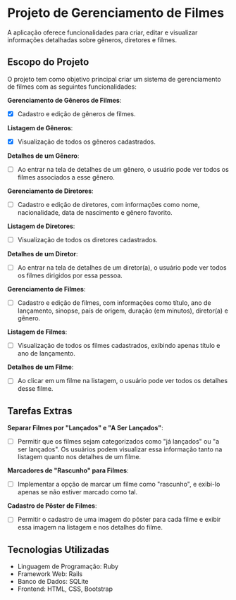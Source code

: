 # Projeto de Gerenciamento de Filmes

A aplicação oferece funcionalidades para criar, editar e visualizar informações detalhadas sobre gêneros, diretores e filmes.

## Escopo do Projeto

O projeto tem como objetivo principal criar um sistema de gerenciamento de filmes com as seguintes funcionalidades:

**Gerenciamento de Gêneros de Filmes**:
   - [X] Cadastro e edição de gêneros de filmes.

**Listagem de Gêneros**:
   - [X] Visualização de todos os gêneros cadastrados.

**Detalhes de um Gênero**:
   - [ ] Ao entrar na tela de detalhes de um gênero, o usuário pode ver todos os filmes associados a esse gênero.

**Gerenciamento de Diretores**:
   - [ ] Cadastro e edição de diretores, com informações como nome, nacionalidade, data de nascimento e gênero favorito.

**Listagem de Diretores**:
   - [ ] Visualização de todos os diretores cadastrados.

 **Detalhes de um Diretor**:
   - [ ] Ao entrar na tela de detalhes de um diretor(a), o usuário pode ver todos os filmes dirigidos por essa pessoa.

**Gerenciamento de Filmes**:
   - [ ] Cadastro e edição de filmes, com informações como título, ano de lançamento, sinopse, país de origem, duração (em minutos), diretor(a) e gênero.
 
 **Listagem de Filmes**:
   - [ ] Visualização de todos os filmes cadastrados, exibindo apenas título e ano de lançamento.
 
 **Detalhes de um Filme**:
   - [ ] Ao clicar em um filme na listagem, o usuário pode ver todos os detalhes desse filme.

## Tarefas Extras

**Separar Filmes por "Lançados" e "A Ser Lançados"**:
   - [ ] Permitir que os filmes sejam categorizados como "já lançados" ou "a ser lançados". Os usuários podem visualizar essa informação tanto na listagem quanto nos detalhes de um filme.

**Marcadores de "Rascunho" para Filmes**:
   - [ ] Implementar a opção de marcar um filme como "rascunho", e exibi-lo apenas se não estiver marcado como tal.

**Cadastro de Pôster de Filmes**:
   - [ ] Permitir o cadastro de uma imagem do pôster para cada filme e exibir essa imagem na listagem e nos detalhes do filme.

## Tecnologias Utilizadas

- Linguagem de Programação: Ruby
- Framework Web: Rails
- Banco de Dados: SQLite
- Frontend: HTML, CSS, Bootstrap
